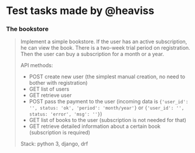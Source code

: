 # Test tasks made by @heaviss

### The bookstore

> Implement a simple bookstore.
> If the user has an active subscription, he can view the book.
There is a two-week trial period on registration. 
> Then the user can buy a subscription for a month or a year. 
> 
> API methods:
> - POST create new user (the simplest manual creation, no need to bother with registration)
> - GET list of users
> - GET retrieve user
> - POST pass the payment to the user (incoming data is `{'user_id': '', status: 'ok', 'period': 'month/year'}` or `{'user_id': '', status: 'error', 'msg': ''}`)
> - GET list of books to the user (subscription is not needed for that)
> - GET retrieve detailed information about a certain book (subscription is required)
>
> Stack: python 3, django, drf
